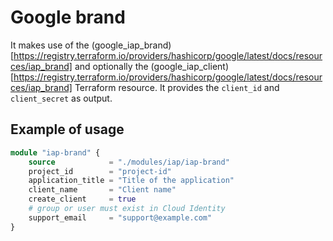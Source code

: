 
# Google brand

It makes use of the (google_iap_brand)[https://registry.terraform.io/providers/hashicorp/google/latest/docs/resources/iap_brand] and optionally the (google_iap_client)[https://registry.terraform.io/providers/hashicorp/google/latest/docs/resources/iap_brand] Terraform resource. It provides the `client_id` and `client_secret` as output.


## Example of usage

```terraform
module "iap-brand" {
    source            = "./modules/iap/iap-brand"
    project_id        = "project-id"
    application_title = "Title of the application"
    client_name       = "Client name"
    create_client     = true
    # group or user must exist in Cloud Identity
    support_email     = "support@example.com"
}
